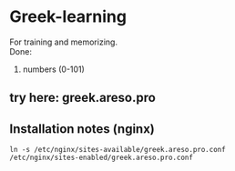 # Greek-learning

For training and memorizing.  
Done:  
1. numbers (0-101)  


## try here: greek.areso.pro

## Installation notes (nginx)

```
ln -s /etc/nginx/sites-available/greek.areso.pro.conf /etc/nginx/sites-enabled/greek.areso.pro.conf
```